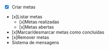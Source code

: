 - [x] Criar metas
- [x]Listar metas
    - [x]Metas realizadas
    - [x]Metas abertas
- [x]Marcar/desmarcar metas como concluídas
- [x]Remover metas
- Sistema de mensagens
